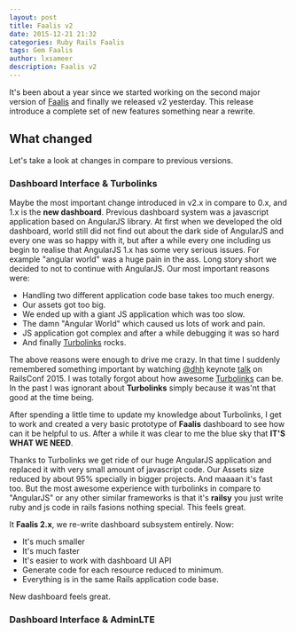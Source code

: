 ```yaml
---
layout: post
title: Faalis v2
date: 2015-12-21 21:32
categories: Ruby Rails Faalis
tags: Gem Faalis
author: lxsameer
description: Faalis v2
---
```


It's been about a year since we started working on the second major version of
[Faalis](http://faalis.io) and finally we released v2 yesterday. This release introduce
a complete set of new features something near a rewrite.

## What changed
Let's take a look at changes in compare to previous versions.

### Dashboard Interface & Turbolinks
Maybe the most important change introduced in v2.x in compare to 0.x, and 1.x is the
**new dashboard**. Previous dashboard system was a javascript application based on
AngularJS library. At first when we developed the old dashboard, world still did not
find out about the dark side of AngularJS and every one was so happy with it, but after
a while every one including us begin to realise that AngularJS 1.x has some very serious
issues. For example "angular world" was a huge pain in the ass. Long story short we decided
to not to continue with AngularJS. Our most important reasons were:

* Handling two different application code base takes too much energy.
* Our assets got too big.
* We ended up with a giant JS application which was too slow.
* The damn "Angular World" which caused us lots of work and pain.
* JS application got complex and after a while debugging it was so hard
* And finally [Turbolinks](https://github.com/rails/turbolinks) rocks.

The above reasons were enough to drive me crazy. In that time I suddenly remembered something
important by watching [@dhh](http://david.heinemeierhansson.com/) keynote
[talk](https://www.youtube.com/watch?v=KJVTM7mE1Cc) on RailsConf 2015. I was totally forgot about
how awesome [Turbolinks](https://github.com/rails/turbolinks) can be. In the past I was ignorant about
**Turbolinks** simply because it was'nt that good at the time being.

After spending a little time to update my knowledge about Turbolinks, I get to work and
created a very basic prototype of **Faalis** dashboard to see how can it be helpful to us.
After a while it was clear to me the blue sky that **IT'S WHAT WE NEED**.

Thanks to Turbolinks we get ride of our huge AngularJS application and replaced it
with very small amount of javascript code. Our Assets size reduced by about 95% specially
in bigger projects. And maaaan it's fast too. But the most awesome experience with turbolinks
in compare to "AngularJS" or any other similar frameworks is that it's **railsy** you just
write ruby and js code in rails fasions nothing special. This feels great.

It **Faalis 2.x**, we re-write dashboard subsystem entirely. Now:

* It's much smaller
* It's much faster
* It's easier to work with dashboard UI API
* Generate code for each resource reduced to minimum.
* Everything is in the same Rails application code base.

New dashboard feels great.

### Dashboard Interface & AdminLTE
